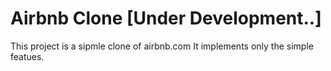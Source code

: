 # Airbnb Clone [Under Development..]
This project is a sipmle clone of airbnb.com
It implements only the simple featues. 
